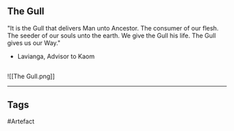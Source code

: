 ## The Gull
"It is the Gull that delivers Man unto Ancestor.
The consumer of our flesh. The seeder of our
souls unto the earth. We give the Gull his life.
The Gull gives us our Way."
- Lavianga, Advisor to Kaom
## 
![[The Gull.png]]

---
## Tags
#Artefact